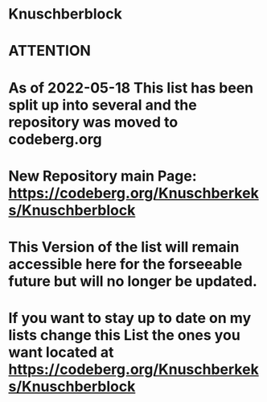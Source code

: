 # Knuschberblock

# ATTENTION
# As of 2022-05-18 This list has been split up into several and the repository was moved to codeberg.org
# New Repository main Page: https://codeberg.org/Knuschberkeks/Knuschberblock
# This Version of the list will remain accessible here for the forseeable future but will no longer be updated.
# If you want to stay up to date on my lists change this List the ones you want located at https://codeberg.org/Knuschberkeks/Knuschberblock

